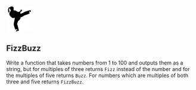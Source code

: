 
![Kata](../kata.png)

## FizzBuzz

Write a function that takes numbers from 1 to 100 and outputs them as a string, but for multiples of three returns `Fizz` instead of the number and for the multiples of five returns `Buzz`. For numbers which are multiples of both three and five returns `FizzBuzz`.

